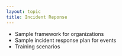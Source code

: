 ```yaml
---
layout: topic
title: Incident Reponse
---
```


<ul> 
  <li>Sample framework for organizations</li>
  <li>Sample incident response plan for events</li>
  <li>Training scenarios</li>
</ul>

